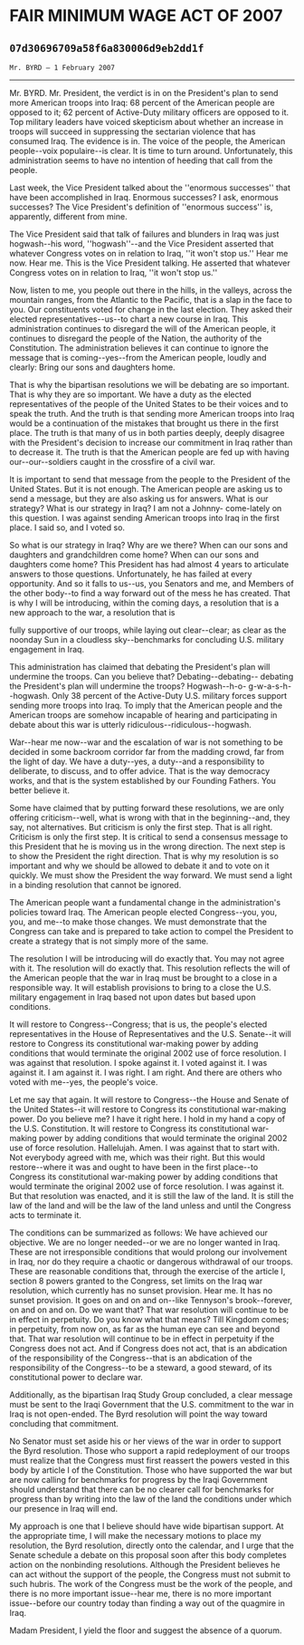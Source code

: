 # FAIR MINIMUM WAGE ACT OF 2007
## `07d30696709a58f6a830006d9eb2dd1f`
`Mr. BYRD — 1 February 2007`

---


Mr. BYRD. Mr. President, the verdict is in on the President's plan to 
send more American troops into Iraq: 68 percent of the American people 
are opposed to it; 62 percent of Active-Duty military officers are 
opposed to it. Top military leaders have voiced skepticism about 
whether an increase in troops will succeed in suppressing the sectarian 
violence that has consumed Iraq. The evidence is in. The voice of the 
people, the American people--voix populaire--is clear. It is time to 
turn around. Unfortunately, this administration seems to have no 
intention of heeding that call from the people.

Last week, the Vice President talked about the ''enormous successes'' 
that have been accomplished in Iraq. Enormous successes? I ask, 
enormous successes? The Vice President's definition of ''enormous 
success'' is, apparently, different from mine.

The Vice President said that talk of failures and blunders in Iraq 
was just hogwash--his word, ''hogwash''--and the Vice President 
asserted that whatever Congress votes on in relation to Iraq, ''it 
won't stop us.'' Hear me now. Hear me. This is the Vice President 
talking. He asserted that whatever Congress votes on in relation to 
Iraq, ''it won't stop us.''

Now, listen to me, you people out there in the hills, in the valleys, 
across the mountain ranges, from the Atlantic to the Pacific, that is a 
slap in the face to you. Our constituents voted for change in the last 
election. They asked their elected representatives--us--to chart a new 
course in Iraq. This administration continues to disregard the will of 
the American people, it continues to disregard the people of the 
Nation, the authority of the Constitution. The administration believes 
it can continue to ignore the message that is coming--yes--from the 
American people, loudly and clearly: Bring our sons and daughters home.


That is why the bipartisan resolutions we will be debating are so 
important. That is why they are so important. We have a duty as the 
elected representatives of the people of the United States to be their 
voices and to speak the truth. And the truth is that sending more 
American troops into Iraq would be a continuation of the mistakes that 
brought us there in the first place. The truth is that many of us in 
both parties deeply, deeply disagree with the President's decision to 
increase our commitment in Iraq rather than to decrease it. The truth 
is that the American people are fed up with having our--our--soldiers 
caught in the crossfire of a civil war.

It is important to send that message from the people to the President 
of the United States. But it is not enough. The American people are 
asking us to send a message, but they are also asking us for answers. 
What is our strategy? What is our strategy in Iraq? I am not a Johnny-
come-lately on this question. I was against sending American troops 
into Iraq in the first place. I said so, and I voted so.

So what is our strategy in Iraq? Why are we there? When can our sons 
and daughters and grandchildren come home? When can our sons and 
daughters come home? This President has had almost 4 years to 
articulate answers to those questions. Unfortunately, he has failed at 
every opportunity. And so it falls to us--us, you Senators and me, and 
Members of the other body--to find a way forward out of the mess he has 
created. That is why I will be introducing, within the coming days, a 
resolution that is a new approach to the war, a resolution that is


fully supportive of our troops, while laying out clear--clear; as clear 
as the noonday Sun in a cloudless sky--benchmarks for concluding U.S. 
military engagement in Iraq.

This administration has claimed that debating the President's plan 
will undermine the troops. Can you believe that? Debating--debating--
debating the President's plan will undermine the troops? Hogwash--h-o-
g-w-a-s-h--hogwash. Only 38 percent of the Active-Duty U.S. military 
forces support sending more troops into Iraq. To imply that the 
American people and the American troops are somehow incapable of 
hearing and participating in debate about this war is utterly 
ridiculous--ridiculous--hogwash.

War--hear me now--war and the escalation of war is not something to 
be decided in some backroom corridor far from the madding crowd, far 
from the light of day. We have a duty--yes, a duty--and a 
responsibility to deliberate, to discuss, and to offer advice. That is 
the way democracy works, and that is the system established by our 
Founding Fathers. You better believe it.

Some have claimed that by putting forward these resolutions, we are 
only offering criticism--well, what is wrong with that in the 
beginning--and, they say, not alternatives. But criticism is only the 
first step. That is all right. Criticism is only the first step. It is 
critical to send a consensus message to this President that he is 
moving us in the wrong direction. The next step is to show the 
President the right direction. That is why my resolution is so 
important and why we should be allowed to debate it and to vote on it 
quickly. We must show the President the way forward. We must send a 
light in a binding resolution that cannot be ignored.

The American people want a fundamental change in the administration's 
policies toward Iraq. The American people elected Congress--you, you, 
you, and me--to make those changes. We must demonstrate that the 
Congress can take and is prepared to take action to compel the 
President to create a strategy that is not simply more of the same.

The resolution I will be introducing will do exactly that. You may 
not agree with it. The resolution will do exactly that. This resolution 
reflects the will of the American people that the war in Iraq must be 
brought to a close in a responsible way. It will establish provisions 
to bring to a close the U.S. military engagement in Iraq based not upon 
dates but based upon conditions.

It will restore to Congress--Congress; that is us, the people's 
elected representatives in the House of Representatives and the U.S. 
Senate--it will restore to Congress its constitutional war-making power 
by adding conditions that would terminate the original 2002 use of 
force resolution. I was against that resolution. I spoke against it. I 
voted against it. I was against it. I am against it. I was right. I am 
right. And there are others who voted with me--yes, the people's voice.

Let me say that again. It will restore to Congress--the House and 
Senate of the United States--it will restore to Congress its 
constitutional war-making power. Do you believe me? I have it right 
here. I hold in my hand a copy of the U.S. Constitution. It 
will restore to Congress its constitutional war-making power by adding 
conditions that would terminate the original 2002 use of force 
resolution. Hallelujah. Amen. I was against that to start with. Not 
everybody agreed with me, which was their right. But this would 
restore--where it was and ought to have been in the first place--to 
Congress its constitutional war-making power by adding conditions that 
would terminate the original 2002 use of force resolution. I was 
against it. But that resolution was enacted, and it is still the law of 
the land. It is still the law of the land and will be the law of the 
land unless and until the Congress acts to terminate it.


The conditions can be summarized as follows: We have achieved our 
objective. We are no longer needed--or we are no longer wanted in Iraq. 
These are not irresponsible conditions that would prolong our 
involvement in Iraq, nor do they require a chaotic or dangerous 
withdrawal of our troops. These are reasonable conditions that, through 
the exercise of the article I, section 8 powers granted to the 
Congress, set limits on the Iraq war resolution, which currently has no 
sunset provision. Hear me. It has no sunset provision. It goes on and 
on and on--like Tennyson's brook--forever, on and on and on. Do we want 
that? That war resolution will continue to be in effect in perpetuity. 
Do you know what that means? Till Kingdom comes; in perpetuity, from 
now on, as far as the human eye can see and beyond that. That war 
resolution will continue to be in effect in perpetuity if the Congress 
does not act. And if Congress does not act, that is an abdication of 
the responsibility of the Congress--that is an abdication of the 
responsibility of the Congress--to be a steward, a good steward, of its 
constitutional power to declare war.

Additionally, as the bipartisan Iraq Study Group concluded, a clear 
message must be sent to the Iraqi Government that the U.S. commitment 
to the war in Iraq is not open-ended. The Byrd resolution will point 
the way toward concluding that commitment.

No Senator must set aside his or her views of the war in order to 
support the Byrd resolution. Those who support a rapid redeployment of 
our troops must realize that the Congress must first reassert the 
powers vested in this body by article I of the Constitution. Those who 
have supported the war but are now calling for benchmarks for progress 
by the Iraqi Government should understand that there can be no clearer 
call for benchmarks for progress than by writing into the law of the 
land the conditions under which our presence in Iraq will end.

My approach is one that I believe should have wide bipartisan 
support. At the appropriate time, I will make the necessary motions to 
place my resolution, the Byrd resolution, directly onto the calendar, 
and I urge that the Senate schedule a debate on this proposal soon 
after this body completes action on the nonbinding resolutions. 
Although the President believes he can act without the support of the 
people, the Congress must not submit to such hubris. The work of the 
Congress must be the work of the people, and there is no more important 
issue--hear me, there is no more important issue--before our country 
today than finding a way out of the quagmire in Iraq.

Madam President, I yield the floor and suggest the absence of a 
quorum.